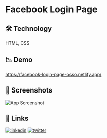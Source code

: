 
# Facebook Login Page

## 🛠 Technology
HTML, CSS

## 📉 Demo
https://facebook-login-page-osso.netlify.app/

## 📸 Screenshots

![App Screenshot](https://raw.githubusercontent.com/oballi/css-workspace/master/facebook-login-page/images/facebook-login-page.jpg)

## 🔗 Links
[![linkedin](https://img.shields.io/badge/linkedin-0A66C2?style=for-the-badge&logo=linkedin&logoColor=white)](https://www.linkedin.com/in/omerfarukballi/)
[![twitter](https://img.shields.io/badge/twitter-1DA1F2?style=for-the-badge&logo=twitter&logoColor=white)](https://twitter.com/iamfarukk)
